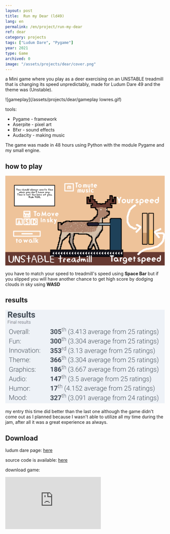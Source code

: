 ```yaml
---
layout: post
title:  Run my Dear (ld49)
lang: en
permalink: /en/project/run-my-dear
ref: dear
category: projects
tags: ["Ludum Dare", "Pygame"] 
year: 2021
type: Game
archived: 0
image: "/assets/projects/dear/cover.png"
---
```

a Mini game where you play as a deer exercising on an UNSTABLE treadmill that is changing its speed unpredictably, made for Ludum Dare 49 and the theme was (Unstable).

![gameplay](/assets/projects/dear/gameplay lowres.gif)

tools:
- Pygame - framework
- Aserpite - pixel art
- Bfxr - sound effects
- Audacity - making music  

The game was made in 48 hours using Python with the module Pygame and my small engine.

## how to play

![instructions](/assets/projects/dear/instructions.png)

you have to match your speed to treadmill's speed using **Space Bar** but if you slipped you will have another chance to get high score by dodging clouds in sky using **WASD**


## results

![results](/assets/projects/dear/results.png)

my entry this time did better than the last one although the game didn't come out as I planned because I wasn't able to utilize all my time during the jam, after all it was a great experience as always.

## Download
ludum dare page: [here](https://ldjam.com/events/ludum-dare/49/run-my-dear)  

source code is available: [here](https://github.com/OmarMoBadr/Run-my-Dear-LD49)

download game:
<iframe frameborder="0" src="https://itch.io/embed/1220583?border_width=5&amp;bg_color=ffffff&amp;fg_color=000000&amp;link_color=743f39&amp;border_color=c69f7e" width="60%" height="165"><a href="https://omarmobadr.itch.io/run-my-dear">Run my Dear by Omar Badr</a></iframe>